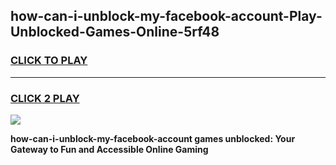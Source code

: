 
## how-can-i-unblock-my-facebook-account-Play-Unblocked-Games-Online-5rf48
<h3>
<a href="https://premium76.site?title=how-can-i-unblock-my-facebook-account&ref=25A">CLICK TO PLAY</a></h3>
<hr>

<h3>
<a href="https://premium76.site?title=how-can-i-unblock-my-facebook-account&ref=25A">CLICK 2 PLAY</a>
  
</h3>

<a href="https://premium76.site?title=how-can-i-unblock-my-facebook-account&ref=25A"><img src="https://clearcache.store/games.png"></a>


**how-can-i-unblock-my-facebook-account games unblocked: Your Gateway to Fun and Accessible Online Gaming**
